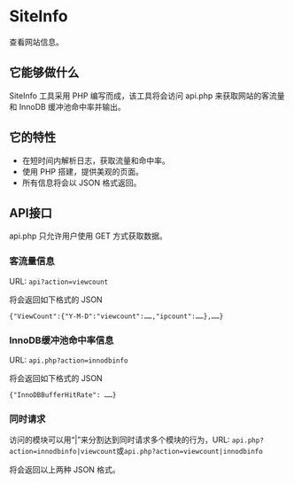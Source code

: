 # SiteInfo
查看网站信息。
## 它能够做什么
SiteInfo 工具采用 PHP 编写而成，该工具将会访问 api.php 来获取网站的客流量和 InnoDB 缓冲池命中率并输出。
## 它的特性
* 在短时间内解析日志，获取流量和命中率。
* 使用 PHP 搭建，提供美观的页面。
* 所有信息将会以 JSON 格式返回。
## API接口
api.php 只允许用户使用 GET 方式获取数据。
### 客流量信息
URL: `api?action=viewcount`

将会返回如下格式的 JSON

`{"ViewCount":{"Y-M-D":"viewcount":……,"ipcount":……},……}`

### InnoDB缓冲池命中率信息
URL: `api.php?action=innodbinfo`

将会返回如下格式的 JSON

`{"InnoDBBufferHitRate": ……}`

### 同时请求
访问的模块可以用“|”来分割达到同时请求多个模块的行为，URL: `api.php?action=innodbinfo|viewcount`或`api.php?action=viewcount|innodbinfo`

将会返回以上两种 JSON 格式。
